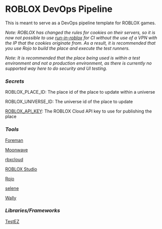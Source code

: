 # ROBLOX DevOps Pipeline

This is meant to serve as a DevOps pipeline template for ROBLOX games.

*Note: ROBLOX has changed the rules for cookies on their servers, so it is now not possible to use [run-in-roblox](https://github.com/rojo-rbx/run-in-roblox/issues/21) for CI without the use of a VPN with the IP that the cookies originate from. As a result, it is recommended that you use Rojo to build the place and execute the test runners.*

*Note: It is recommended that the place being used is within a test environment and not a production environment, as there is currently no supported way here to do security and UI testing.*

### ***Secrets***

ROBLOX_PLACE_ID: The place id of the place to update within a universe

ROBLOX_UNIVERSE_ID: The universe id of the place to update

[ROBLOX_API_KEY](https://create.roblox.com/credentials): The ROBLOX Cloud API key to use for publishing the place

### ***Tools***

[Foreman](https://github.com/Roblox/foreman)

[Moonwave](https://eryn.io/moonwave/)

[rbxcloud](https://sleitnick.github.io/rbxcloud/)

[ROBLOX Studio](https://setup.rbxcdn.com/RobloxStudioLauncherBeta.exe)

[Rojo](https://rojo.space/)

[selene](https://kampfkarren.github.io/selene/)

[Wally](https://wally.run/)

### ***Libraries/Frameworks***

[TestEZ](https://roblox.github.io/testez/)